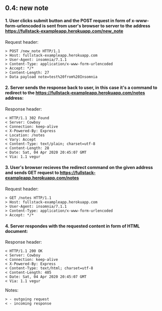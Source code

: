 
## 0.4: new note

#### 1. User clicks submit button and the POST request in form of x-www-form-urlencoded is sent from user's browser to server to the address https://fullstack-exampleapp.herokuapp.com/new_note

Request header:  
```
> POST /new_note HTTP/1.1 
> Host: fullstack-exampleapp.herokuapp.com
> User-Agent: insomnia/7.1.1
> Content-Type: application/x-www-form-urlencoded
> Accept: */*
> Content-Length: 27
> Data payload note=test%20from%20Insomnia
```

#### 2. Server sends the response back to user, in this case it's a command to redirect to the https://fullstack-exampleapp.herokuapp.com/notes address:

Response header:  
```
< HTTP/1.1 302 Found
< Server: Cowboy
< Connection: keep-alive
< X-Powered-By: Express
< Location: /notes
< Vary: Accept
< Content-Type: text/plain; charset=utf-8
< Content-Length: 28
< Date: Sat, 04 Apr 2020 20:45:07 GMT
< Via: 1.1 vegur
```
#### 3. User's browser recieves the redirect command on the given address and sends GET request to https://fullstack-exampleapp.herokuapp.com/notes

Request header:  
```
> GET /notes HTTP/1.1
> Host: fullstack-exampleapp.herokuapp.com
> User-Agent: insomnia/7.1.1
> Content-Type: application/x-www-form-urlencoded
> Accept: */*
```
#### 4. Server respondes with the requested content in form of HTML document:

Response header:  
```
< HTTP/1.1 200 OK
< Server: Cowboy
< Connection: keep-alive
< X-Powered-By: Express
< Content-Type: text/html; charset=utf-8
< Content-Length: 405
< Date: Sat, 04 Apr 2020 20:45:07 GMT
< Via: 1.1 vegur
```
Notes:  

	> - outgoing request  
	< - incoming response